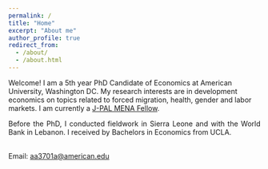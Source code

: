 ```yaml
---
permalink: /
title: "Home"
excerpt: "About me"
author_profile: true
redirect_from: 
  - /about/
  - /about.html
---
```


Welcome! I am a 5th year PhD Candidate of Economics at American University, Washington DC. My research interests are in development economics on topics related to forced migration, health, gender and labor markets. 
I am currently a [J-PAL MENA Fellow](https://www.povertyactionlab.org/updates/advancing-impact-j-pal-mena-welcomes-second-cohort-mena-scholars-fellowship-program).
<div align="justify">
Before the PhD, I conducted fieldwork in Sierra Leone and with the World Bank in Lebanon. I received by Bachelors in Economics from UCLA.
</div>
<br> 

Email: [aa3701a@american.edu](mailto:aa3701a@american.edu?subject=Test)
